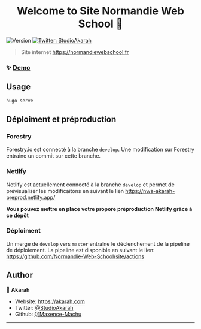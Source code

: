 <h1 align="center">Welcome to Site Normandie Web School 👋</h1>
<p>
  <img alt="Version" src="https://img.shields.io/badge/version-1-blue.svg?cacheSeconds=2592000" />
  <a href="https://twitter.com/StudioAkarah" target="_blank">
    <img alt="Twitter: StudioAkarah" src="https://img.shields.io/twitter/follow/StudioAkarah.svg?style=social" />
  </a>
</p>

> Site internet https://normandiewebschool.fr

### ✨ [Demo](https://normandiewebschool.fr)

## Usage

```sh
hugo serve
```

## Déploiment et préproduction 

### Forestry 

Forestry.io est connecté à la branche `develop`. 
Une modification sur Forestry entraine un commit sur cette branche.

### Netlify 

Netlify est actuellement connecté à la branche `develop` et permet de prévisualiser les modificaitons en suivant le lien 
https://nws-akarah-preprod.netlify.app/

**Vous pouvez mettre en place votre propore préproduction Netlify grâce à ce dépôt**

### Déploiment

Un merge de `develop` vers `master` entraîne le déclenchement de la pipeline de déploiement. 
La pipeline est disponible en suivant le lien: https://github.com/Normandie-Web-School/site/actions


## Author

👤 **Akarah**

* Website: https://akarah.com
* Twitter: [@StudioAkarah](https://twitter.com/StudioAkarah)
* Github: [@Maxence-Machu](https://github.com/Maxence-Machu)

***
